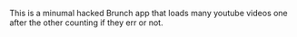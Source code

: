 
This is a minumal hacked Brunch app that loads many youtube videos one after the other counting if they err or not.

